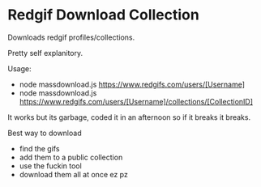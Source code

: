 # Redgif Download Collection
Downloads redgif profiles/collections.

Pretty self explanitory.

Usage: 
- node massdownload.js https://www.redgifs.com/users/[Username]
- node massdownload.js https://www.redgifs.com/users/[Username]/collections/[CollectionID]

It works but its garbage, coded it in an afternoon so if it breaks it breaks.

Best way to download

- find the gifs
- add them to a public collection
- use the fuckin tool
- download them all at once ez pz
